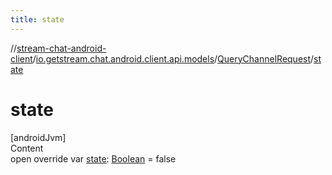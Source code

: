 ```yaml
---
title: state
---
```

//[stream-chat-android-client](../../../index.md)/[io.getstream.chat.android.client.api.models](../index.md)/[QueryChannelRequest](index.md)/[state](state.md)



# state  
[androidJvm]  
Content  
open override var [state](state.md): [Boolean](https://kotlinlang.org/api/latest/jvm/stdlib/kotlin/-boolean/index.html) = false  



